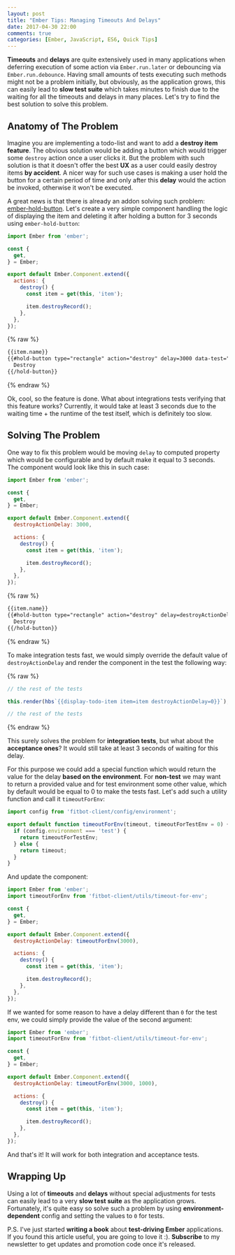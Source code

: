 ```yaml
---
layout: post
title: "Ember Tips: Managing Timeouts And Delays"
date: 2017-04-30 22:00
comments: true
categories: [Ember, JavaScript, ES6, Quick Tips]
---
```


**Timeouts** and **delays** are quite extensively used in many applications when deferring execution of some action via `Ember.run.later` or debouncing via `Ember.run.debounce`. Having small amounts of tests executing such methods might not be a problem initially, but obviously, as the application grows, this can easily lead to **slow test suite** which takes minutes to finish due to the waiting for all the timeouts and delays in many places. Let's try to find the best solution to solve this problem.

<!--more-->

## Anatomy of The Problem

Imagine you are implementing a todo-list and want to add a **destroy item feature**. The obvious solution would be adding a button which would trigger some `destroy` action once a user clicks it. But the problem with such solution is that it doesn't offer the best **UX** as a user could easily destroy items **by accident**. A nicer way for such use cases is making a user hold the button for a certain period of time and only after this **delay** would the action be invoked, otherwise it won't be executed.

A great news is that there is already an addon solving such problem: <a href="https://www.npmjs.com/package/ember-hold-button" target="_blank">ember-hold-button</a>. Let's create a very simple component handling the logic of displaying the item and deleting it after holding a button for 3 seconds using `ember-hold-button`:

``` javascript app/components/display-todo-item.js
import Ember from 'ember';

const {
  get,
} = Ember;

export default Ember.Component.extend({
  actions: {
    destroy() {
      const item = get(this, 'item');

      item.destroyRecord();
    },
  },
});
```

{% raw %}
``` html app/templates/components/display-todo-item.hbs
{{item.name}}
{{#hold-button type="rectangle" action="destroy" delay=3000 data-test="destroy-item-btn"}}
  Destroy
{{/hold-button}}
```
{% endraw %}


Ok, cool, so the feature is done. What about integrations tests verifying that this feature works? Currently, it would take at least 3 seconds due to the waiting time + the runtime of the test itself, which is definitely too slow.

## Solving The Problem

One way to fix this problem would be moving `delay` to computed property which would be configurable and by default make it equal to 3 seconds. The component would look like this in such case:


``` javascript app/components/display-todo-item.js
import Ember from 'ember';

const {
  get,
} = Ember;

export default Ember.Component.extend({
  destroyActionDelay: 3000,

  actions: {
    destroy() {
      const item = get(this, 'item');

      item.destroyRecord();
    },
  },
});
```

{% raw %}
``` html app/templates/components/display-todo-item.hbs
{{item.name}}
{{#hold-button type="rectangle" action="destroy" delay=destroyActionDelay data-test="destroy-item-btn"}}
  Destroy
{{/hold-button}}
```
{% endraw %}


To make integration tests fast, we would simply override the default value of `destroyActionDelay` and render the component in the test the following way:

{% raw %}
``` javascript tests/integration/components/display-todo-item-test.js
// the rest of the tests

this.render(hbs`{{display-todo-item item=item destroyActionDelay=0}}`);

// the rest of the tests
```
{% endraw %}

This surely solves the problem for **integration tests**, but what about the **acceptance ones**? It would still take at least 3 seconds of waiting for this delay.

For this purpose we could add a special function which would return the value for the delay **based on the environment**. For **non-test** we may want to return a provided value and for test environment some other value, which by default would be equal to 0 to make the tests fast. Let's add such a utility function and call it `timeoutForEnv`:


``` javascript my-app/app/utils/timeout-for-env.js
import config from 'fitbot-client/config/environment';

export default function timeoutForEnv(timeout, timeoutForTestEnv = 0) {
  if (config.environment === 'test') {
    return timeoutForTestEnv;
  } else {
    return timeout;
  }
}
```

And update the component:


``` javascript app/components/display-todo-item.js
import Ember from 'ember';
import timeoutForEnv from 'fitbot-client/utils/timeout-for-env';

const {
  get,
} = Ember;

export default Ember.Component.extend({
  destroyActionDelay: timeoutForEnv(3000),

  actions: {
    destroy() {
      const item = get(this, 'item');

      item.destroyRecord();
    },
  },
});
```

If we wanted for some reason to have a delay different than `0` for the test env, we could simply provide the value of the second argument:

``` javascript app/components/display-todo-item.js
import Ember from 'ember';
import timeoutForEnv from 'fitbot-client/utils/timeout-for-env';

const {
  get,
} = Ember;

export default Ember.Component.extend({
  destroyActionDelay: timeoutForEnv(3000, 1000),

  actions: {
    destroy() {
      const item = get(this, 'item');

      item.destroyRecord();
    },
  },
});
```

And that's it! It will work for both integration and acceptance tests.


## Wrapping Up

Using a lot of **timeouts** and **delays** without special adjustments for tests can easily lead to a very **slow test suite** as the application grows. Fortunately, it's quite easy so solve such a problem by using **environment-dependent** config and setting the values to `0` for tests.

P.S. I've just started **writing a book** about **test-driving Ember** applications. If you found this article useful, you are going to love it :). **Subscribe** to my newsletter to get updates and promotion code once it's released.
